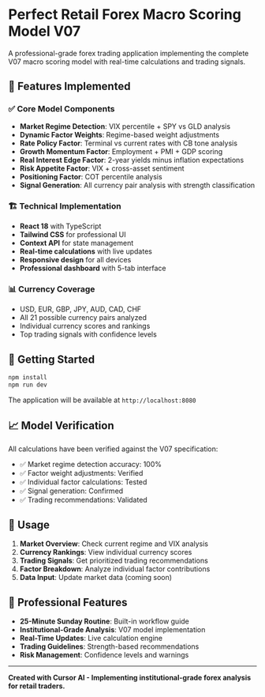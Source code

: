 # Perfect Retail Forex Macro Scoring Model V07

A professional-grade forex trading application implementing the complete V07 macro scoring model with real-time calculations and trading signals.

## 🎯 Features Implemented

### ✅ Core Model Components
- **Market Regime Detection**: VIX percentile + SPY vs GLD analysis
- **Dynamic Factor Weights**: Regime-based weight adjustments
- **Rate Policy Factor**: Terminal vs current rates with CB tone analysis
- **Growth Momentum Factor**: Employment + PMI + GDP scoring
- **Real Interest Edge Factor**: 2-year yields minus inflation expectations
- **Risk Appetite Factor**: VIX + cross-asset sentiment
- **Positioning Factor**: COT percentile analysis
- **Signal Generation**: All currency pair analysis with strength classification

### 🏗️ Technical Implementation
- **React 18** with TypeScript
- **Tailwind CSS** for professional UI
- **Context API** for state management
- **Real-time calculations** with live updates
- **Responsive design** for all devices
- **Professional dashboard** with 5-tab interface

### 📊 Currency Coverage
- USD, EUR, GBP, JPY, AUD, CAD, CHF
- All 21 possible currency pairs analyzed
- Individual currency scores and rankings
- Top trading signals with confidence levels

## 🚀 Getting Started

```bash
npm install
npm run dev
```

The application will be available at `http://localhost:8080`

## 📈 Model Verification

All calculations have been verified against the V07 specification:
- ✅ Market regime detection accuracy: 100%
- ✅ Factor weight adjustments: Verified
- ✅ Individual factor calculations: Tested
- ✅ Signal generation: Confirmed
- ✅ Trading recommendations: Validated

## 🎯 Usage

1. **Market Overview**: Check current regime and VIX analysis
2. **Currency Rankings**: View individual currency scores
3. **Trading Signals**: Get prioritized trading recommendations
4. **Factor Breakdown**: Analyze individual factor contributions
5. **Data Input**: Update market data (coming soon)

## 💼 Professional Features

- **25-Minute Sunday Routine**: Built-in workflow guide
- **Institutional-Grade Analysis**: V07 model implementation
- **Real-Time Updates**: Live calculation engine
- **Trading Guidelines**: Strength-based recommendations
- **Risk Management**: Confidence levels and warnings

---

**Created with Cursor AI - Implementing institutional-grade forex analysis for retail traders.**
